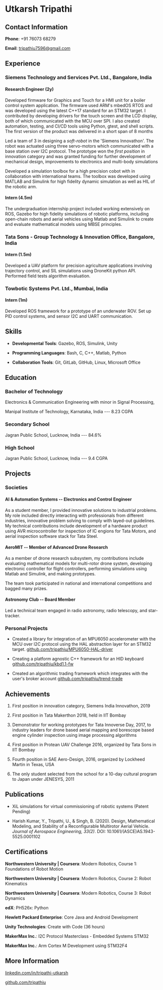 # Utkarsh Tripathi

## Contact Information

**Phone**: +91 76073 68279

**Email**: [tripathiu7596@gmail.com](mailto:tripathiu7596@gmail.com)

## Experience

### Siemens Technology and Services Pvt. Ltd., Bangalore, India

#### Research Engineer (2y)

Developed firmware for Graphics and Touch for a HMI unit for a boiler
control system application. The firmware used ARM's mbedOS RTOS and was
developed using the latest C++17 standard for an STM32 target. I
contributed by developing drivers for the touch screen and the LCD display,
both of which communicated with the MCU over SPI. I also created
automation, testing, and CI/CD tools using Python, gtest, and shell
scripts. The first version of the product was delivered in a short span
of 8 months

Led a team of 3 in designing a *soft-robot* in the 'Siemens
Innovathon'. The robot was actuated using three servo-motors which
communicated with a base station over I2C protocol. The prototype won the
*first position* in innovation category and was granted funding for
further development of mechanical design, improvements to electronics and
multi-body simulations

Developed a simulation toolbox for a high precision cobot with in
collaboration with international teams. The toolbox was developed using
MATLAB and Simulink for high fidelity dynamic simulation as well as HIL of
the robotic arm.

#### Intern (4.5m)

The undergraduation internship project included working extensively on ROS,
Gazebo for high fidelity simulations of robotic platforms, including open-chain
robots and aerial vehicles using Matlab and Simulink to create and evaluate
mathematical models using MBSE principles.

### Tata Sons - Group Technology & Innovation Office, Bangalore, India

#### Intern (1.5m)

Developed a UAV platform for precision agriculture applications involving
trajectory control, and SIL simulations using DroneKit python API. Performed
field tests algorithm evaluation.

### Towbotic Systems Pvt. Ltd., Mumbai, India

#### Intern (1m)

Developed ROS framework for a prototype of an underwater ROV. Set up
PID control systems, and sensor I2C and UART communication.

## Skills

* **Developmental Tools**:
Gazebo,
ROS,
Simulink,
Unity

* **Programming Languages**:
Bash,
C,
C++,
Matlab,
Python

* **Collaboration Tools**:
Git,
GitLab, GitHub,
Linux,
Microsoft Office

## Education

### Bachelor of Technology

Electronics & Communication Engineering with minor in Signal Processing,

Manipal Institute of Technology, Karnataka, India --- 8.23 CGPA

### Secondary School

Jagran Public School, Lucknow, India --- 84.6%

### High School

Jagran Public School, Lucknow, India --- 9.4 CGPA

## Projects

### Societies

#### AI & Automation Systems -- Electronics and Control Engineer

As a student member, I provided innovative solutions to
industrial problems. My role included directly interacting with professionals
from different industries, innovative problem solving to comply with layed-out
guidelines.  My technical contributions include development of a hardware
product using AVR microcontroller for inspection of IC engions for Tata Motors,
and aerial inspection software stack for Tata Steel.

#### AeroMIT -- Member of Advanced Drone Research

As a member of drone research subsystem, my contributions include evaluating
mathematical models for multi-rotor drone system, developing electronic
controller for flight controllers, performing simulations using Matlab and
Simulink, and making prototypes.

The team took participated in national and international competitions and
bagged many prizes.

#### Astronomy Club -- Board Member

Led a technical team engaged in radio astronomy, radio telescopy, and star-tracker.

### Personal Projects

* Created a library for integration of an MPU6050 accelerometer with the MCU
  over I2C protocol using the HAL abstraction layer for an STM32 target.
  [github.com/tripathiu/MPU6050-HAL-driver](https://github.com/tripathiu/MPU6050-HAL-driver)

* Creating a platform agnostic C++ framework for an HID keyboard
  [github.com/tripathiu/kbd1.1-fw](https://github.com/tripathiu/kbd1.1-fw)

* Created an algorithmic trading framework which integrates with the
  user's broker account [github.com/tripathiu/trend-trade](https://github.com/tripathiu/trend-trade)

## Achievements

1. First position in innovation category, Siemens India Innovathon, 2019

1. First position in Tata Makerthon 2018, held in IIT Bombay

1. Demonstrator for working prototypes for Tata Innoverse Day, 2017, to industry
  leaders for drone based aerial mapping and borescope based engine cylinder
  inspection using image processing algorithms

1. First position in Protean UAV Challenge 2016, organized by Tata Sons in IIT
  Bombay

1. Fourth position in SAE Aero-Design, 2016, organized by Lockheed Martin in
  Texas, USA

1. The only student selected from the school for a 10-day cultural program to
  Japan under JENESYS, 2011

## Publications

* XiL simulations for virtual commissioning of robotic systems (Patent Pending)

* Harish Kumar, Y., Tripathi, U., & Singh, B. (2020). Design, Mathematical
  Modeling, and Stability of a Reconfigurable Multirotor Aerial Vehicle.
  *Journal of Aerospace Engineering, 33(2)*. DOI:
  10.1061/(ASCE)AS.1943-5525.0001102

## Certifications

**Northwestern University | Coursera**:
Modern Robotics, Course 1: Foundations of Robot Motion

**Northwestern University | Coursera**:
Modern Robotics, Course 2: Robot Kinematics

**Northwestern University | Coursera**:
Modern Robotics, Course 3: Robot Dynamics

**edX**:
PH526x: Python

**Hewlett Packard Enterprise**:
Core Java and Android Development

**Unity Technologies**:
Create with Code (36 hours)

**MakerMax Inc.**:
I2C Protocol Masterclass - Embedded Systems STM32

**MakerMax Inc.**:
Arm Cortex M Development using STM32F4

## More Information

[linkedin.com/in/tripathi-utkarsh](linkedin.com/in/tripathi-utkarsh)

[github.com/tripathiu](github.com/tripathiu)

